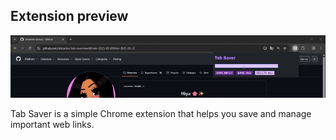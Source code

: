 ## Extension preview
![extension-preview](extension-preview.gif)

Tab Saver is a simple Chrome extension that helps you save and manage important web links.